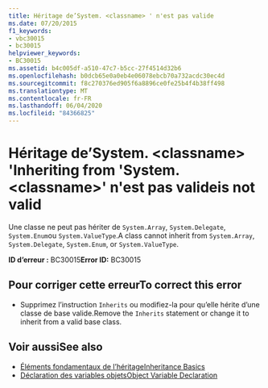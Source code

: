 ```yaml
---
title: Héritage de’System. <classname> ' n'est pas valide
ms.date: 07/20/2015
f1_keywords:
- vbc30015
- bc30015
helpviewer_keywords:
- BC30015
ms.assetid: b4c005df-a510-47c7-b5cc-27f4514d32b6
ms.openlocfilehash: b0dcb65e0a0eb4e06078ebcb70a732acdc30ec4d
ms.sourcegitcommit: f8c270376ed905f6a8896ce0fe25b4f4b38ff498
ms.translationtype: MT
ms.contentlocale: fr-FR
ms.lasthandoff: 06/04/2020
ms.locfileid: "84366825"
---
```

# <a name="inheriting-from-systemclassname-is-not-valid"></a><span data-ttu-id="75d1e-103">Héritage de’System. \<classname> '</span><span class="sxs-lookup"><span data-stu-id="75d1e-103">Inheriting from 'System.\<classname>'</span></span> <span data-ttu-id="75d1e-104">n'est pas valide</span><span class="sxs-lookup"><span data-stu-id="75d1e-104">is not valid</span></span>
<span data-ttu-id="75d1e-105">Une classe ne peut pas hériter de `System.Array`, `System.Delegate`, `System.Enum`ou `System.ValueType`.</span><span class="sxs-lookup"><span data-stu-id="75d1e-105">A class cannot inherit from `System.Array`, `System.Delegate`, `System.Enum`, or `System.ValueType`.</span></span>  
  
 <span data-ttu-id="75d1e-106">**ID d’erreur :** BC30015</span><span class="sxs-lookup"><span data-stu-id="75d1e-106">**Error ID:** BC30015</span></span>  
  
## <a name="to-correct-this-error"></a><span data-ttu-id="75d1e-107">Pour corriger cette erreur</span><span class="sxs-lookup"><span data-stu-id="75d1e-107">To correct this error</span></span>  
  
- <span data-ttu-id="75d1e-108">Supprimez l’instruction `Inherits` ou modifiez-la pour qu’elle hérite d’une classe de base valide.</span><span class="sxs-lookup"><span data-stu-id="75d1e-108">Remove the `Inherits` statement or change it to inherit from a valid base class.</span></span>  
  
## <a name="see-also"></a><span data-ttu-id="75d1e-109">Voir aussi</span><span class="sxs-lookup"><span data-stu-id="75d1e-109">See also</span></span>

- [<span data-ttu-id="75d1e-110">Éléments fondamentaux de l’héritage</span><span class="sxs-lookup"><span data-stu-id="75d1e-110">Inheritance Basics</span></span>](../programming-guide/language-features/objects-and-classes/inheritance-basics.md)
- [<span data-ttu-id="75d1e-111">Déclaration des variables objets</span><span class="sxs-lookup"><span data-stu-id="75d1e-111">Object Variable Declaration</span></span>](../programming-guide/language-features/variables/object-variable-declaration.md)
